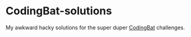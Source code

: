 # CodingBat-solutions


My awkward hacky solutions for the super duper [CodingBat](http://codingbat.com) challenges.
